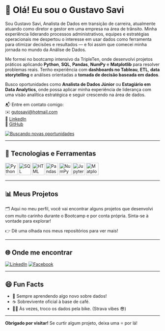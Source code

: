 # 👋 Olá! Eu sou o Gustavo Savi

Sou Gustavo Savi, Analista de Dados em transição de carreira, atualmente atuando como diretor e gestor em uma empresa na área de trânsito. Minha experiência liderando processos administrativos, equipes e estratégias operacionais me despertou o interesse em usar dados como ferramenta para otimizar decisões e resultados — e foi assim que comecei minha jornada no mundo da Análise de Dados.

Me formei no bootcamp intensivo da TripleTen, onde desenvolvi projetos práticos aplicando **Python**, **SQL**, **Pandas**, **NumPy** e **Matplotlib** para resolver problemas reais. Tenho experiência com **dashboards no Tableau**, **ETL**, **data storytelling** e análises orientadas a **tomada de decisão baseada em dados**.

Busco oportunidades como **Analista de Dados Júnior** ou **Estagiário em Data Analytics**, onde possa aplicar minha experiência de liderança com uma visão analítica estratégica e seguir crescendo na área de dados.

📬 Entre em contato comigo:  
✉️ gutosavi@hotmail.com  
🔗 [LinkedIn](https://www.linkedin.com/in/gustavo-savi)  
📂 [GitHub](https://github.com/gutosavi)

[![Buscando novas oportunidades](https://img.shields.io/badge/📢%20Aberto%20a%20oportunidades-blue?style=for-the-badge)](https://www.linkedin.com/in/gustavo-savi)

---

## 🧰 Tecnologias e Ferramentas

<p align="left">
  <img src="https://cdn.jsdelivr.net/gh/devicons/devicon/icons/python/python-original.svg" alt="Python" width="40" height="40"/>
  <img src="https://cdn.jsdelivr.net/gh/devicons/devicon/icons/mysql/mysql-original.svg" alt="SQL" width="40" height="40"/>
  <img src="https://cdn.jsdelivr.net/gh/devicons/devicon/icons/html5/html5-original.svg" alt="HTML" width="40" height="40"/>
  <img src="https://cdn.jsdelivr.net/gh/devicons/devicon/icons/pandas/pandas-original.svg" alt="Pandas" width="40" height="40"/>
  <img src="https://cdn.jsdelivr.net/gh/devicons/devicon/icons/numpy/numpy-original.svg" alt="NumPy" width="40" height="40"/>
  <img src="https://cdn.jsdelivr.net/gh/devicons/devicon/icons/jupyter/jupyter-original.svg" alt="Jupyter" width="40" height="40"/>
  <img src="https://cdn.jsdelivr.net/gh/devicons/devicon/icons/matplotlib/matplotlib-original.svg" alt="Matplotlib" width="40" height="40"/>
</p>

---

## 📊 Meus Projetos

🗂️ Aqui no meu perfil, você vai encontrar alguns projetos que desenvolvi com muito carinho durante o Bootcamp e por conta própria. Sinta-se à vontade para explorar!

👉 Dê uma olhada nos meus repositórios para ver mais!

---

## 🌐 Onde me encontrar

[![LinkedIn](https://img.shields.io/badge/-LinkedIn-0A66C2?style=flat-square&logo=linkedin&logoColor=white)](https://www.linkedin.com/in/gustavo-savi)
[![Facebook](https://img.shields.io/badge/Facebook-1877F2?style=flat-square&logo=facebook&logoColor=white)](https://www.facebook.com/gustavo.savi.5)

---

## 😄 Fun Facts

- 🧠 Sempre aprendendo algo novo sobre dados!
- ☕ Sobrevivente oficial à base de café.
- 🚴‍♂️ Às vezes, troco os dados pela bike. (Strava vibes 😎)

---

**Obrigado por visitar!** Se curtir algum projeto, deixa uma ⭐ por lá!
